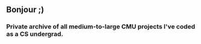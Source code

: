 ## Bonjour ;)

### Private archive of all medium-to-large CMU projects I've coded as a CS undergrad. 
